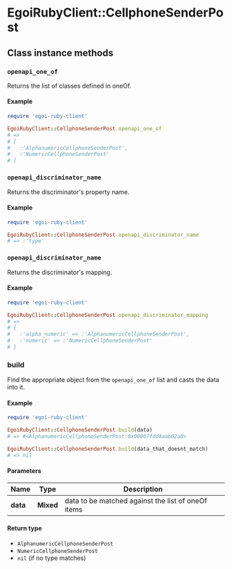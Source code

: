 # EgoiRubyClient::CellphoneSenderPost

## Class instance methods

### `openapi_one_of`

Returns the list of classes defined in oneOf.

#### Example

```ruby
require 'egoi-ruby-client'

EgoiRubyClient::CellphoneSenderPost.openapi_one_of
# =>
# [
#   :'AlphanumericCellphoneSenderPost',
#   :'NumericCellphoneSenderPost'
# ]
```

### `openapi_discriminator_name`

Returns the discriminator's property name.

#### Example

```ruby
require 'egoi-ruby-client'

EgoiRubyClient::CellphoneSenderPost.openapi_discriminator_name
# => :'type'
```

### `openapi_discriminator_name`

Returns the discriminator's mapping.

#### Example

```ruby
require 'egoi-ruby-client'

EgoiRubyClient::CellphoneSenderPost.openapi_discriminator_mapping
# =>
# {
#   :'alpha_numeric' => :'AlphanumericCellphoneSenderPost',
#   :'numeric' => :'NumericCellphoneSenderPost'
# }
```

### build

Find the appropriate object from the `openapi_one_of` list and casts the data into it.

#### Example

```ruby
require 'egoi-ruby-client'

EgoiRubyClient::CellphoneSenderPost.build(data)
# => #<AlphanumericCellphoneSenderPost:0x00007fdd4aab02a0>

EgoiRubyClient::CellphoneSenderPost.build(data_that_doesnt_match)
# => nil
```

#### Parameters

| Name | Type | Description |
| ---- | ---- | ----------- |
| **data** | **Mixed** | data to be matched against the list of oneOf items |

#### Return type

- `AlphanumericCellphoneSenderPost`
- `NumericCellphoneSenderPost`
- `nil` (if no type matches)

